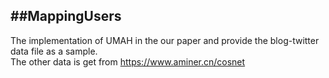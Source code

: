 ##MappingUsers
---------------
The implementation of UMAH in the our paper and provide the blog-twitter data file as a sample.<br> 
The other data is get from https://www.aminer.cn/cosnet
